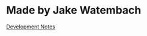 # Made by Jake Watembach
[Development Notes](https://jakewatembach.hashnode.dev/the-technicalities-of-ai-powered-business-name-generation)

